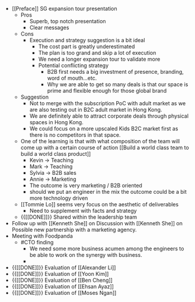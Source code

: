 - [[Preface]] SG expansion tour presentation
    - Pros
        - Superb, top notch presentation
        - Clear messages
    - Cons
        - Execution and strategy suggestion is a bit ideal
            - The cost part is greatly underestimated
            - The plan is too grand and skip a lot of execution
            - We need a longer expansion tour to validate more
            - Potential conflicting strategy
                - B2B first needs a big investment of presence, branding, word of mouth...etc.
                - Why we are able to get so many deals is that our space is prime and flexible enough for those global brand
    - Suggestion
        - Not to merge with the subscription PoC with adult market as we are also testing out in B2C adult market in Hong Kong.
        - We are definitely able to attract corporate deals through physical spaces in Hong Kong.
        - We could focus on a more upscaled Kids B2C market first as there is no competitors in that space.
    - One of the learning is that with what composition of the team will come up with a certain course of action [[Build a world class team to build a world class product]]
        - Kevin -> Teaching
        - Mark -> Teaching
        - Sylvia -> B2B sales
        - Annie -> Marketing
        - The outcome is very marketing / B2B oriented
        - should we put an engineer in the mix the outcome could be a bit more technology driven
    - [[Tommie Lo]] seems very focus on the aesthetic of deliverables
        - Need to supplement with facts and strategy
    - {{[[DONE]]}}  Shared within the leadership team
- Follow up with [[Kenneth She]] on Discussion with [[Kenneth She]] on Possible new partnership with a marketing agency.
- Meeting with Foodpanda
    - #CTO finding
        - We need some more business acumen among the engineers to be able to work on the synergy with business.
        - 
- {{[[DONE]]}}  Evaluation of [[Alexander Li]]
- {{[[DONE]]}}  Evaluation of [[Yoon Kim]]
- {{[[DONE]]}}  Evaluation of [[Ben Cheng]]
- {{[[DONE]]}} Evaluation of [[Ehsan Ayaz]]
- {{[[DONE]]}} Evaluation of [[Moses Ngan]]

